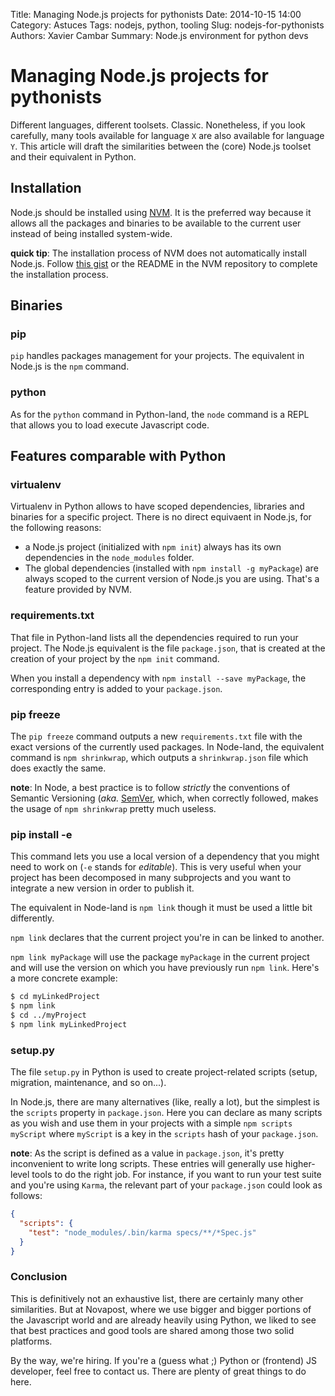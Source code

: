 Title: Managing Node.js projects for pythonists
Date: 2014-10-15 14:00
Category: Astuces
Tags: nodejs, python, tooling
Slug: nodejs-for-pythonists
Authors: Xavier Cambar
Summary: Node.js environment for python devs

# Managing Node.js projects for pythonists

Different languages, different toolsets. Classic. Nonetheless, if you look
carefully, many tools available for language `X` are also available for
language `Y`.
This article will draft the similarities between the (core) Node.js toolset and
their equivalent in Python.

## Installation

Node.js should be installed using [NVM](https://github.com/creationix/nvm). It
is the preferred way because it allows all the packages and binaries to be
available to the current user instead of being installed system-wide.

__quick tip__: The installation process of NVM does not automatically install
Node.js. Follow
[this gist](https://gist.github.com/xcambar/2f88b912b7d40fe605c5) or the README
in the NVM repository to complete the installation process.

## Binaries

### pip

`pip` handles packages management for your projects. The equivalent in Node.js
is the `npm` command.

### python

As for the `python` command in Python-land, the `node` command is a REPL that
allows you to load execute Javascript code.

## Features comparable with Python

### virtualenv

Virtualenv in Python allows to have scoped dependencies, libraries and binaries
for a specific project.
There is no direct equivaent in Node.js, for the following reasons:

* a Node.js project (initialized with `npm init`) always has its own
    dependencies in the `node_modules` folder.
* The global dependencies (installed with `npm install -g myPackage`) are
    always scoped to the current version of Node.js you are using. That's a feature
    provided by NVM.

### requirements.txt

That file in Python-land lists all the dependencies required to run your
project. The Node.js equivalent is the file `package.json`, that is created at
the creation of your project by the `npm init` command.

When you install a dependency with `npm install --save myPackage`, the
corresponding entry is added to your `package.json`.

### pip freeze

The `pip freeze` command outputs a new `requirements.txt` file with the exact
versions of the currently used packages.
In Node-land, the equivalent command is `npm shrinkwrap`, which outputs a
`shrinkwrap.json` file which does exactly the same.

__note__: In Node, a best practice is to follow _strictly_ the conventions of
Semantic Versioning (_aka._ [SemVer](http://semver.org), which, when correctly
followed, makes the usage of `npm shrinkwrap` pretty much useless.

### pip install -e

This command lets you use a local version of a dependency that you might need
to work on (`-e` stands for _editable_). This is very useful when your project
has been decomposed in many subprojects and you want to integrate a new version
in order to publish it.

The equivalent in Node-land is `npm link` though it must be used a little bit
differently.

`npm link` declares that the current project you're in can be linked to
another.

`npm link myPackage` will use the package `myPackage` in the current project
and will use the version on which you have previously run `npm link`. Here's a
more concrete example:

```sh
$ cd myLinkedProject
$ npm link
$ cd ../myProject
$ npm link myLinkedProject
```

### setup.py

The file `setup.py` in Python is used to create project-related scripts (setup,
migration, maintenance, and so on...).

In Node.js, there are many alternatives (like, really a lot), but the simplest
is the `scripts` property in `package.json`. Here you can declare as many
scripts as you wish and use them in your projects with a simple `npm scripts
myScript` where `myScript` is a key in the `scripts` hash of your `package.json`.

__note__: As the script is defined as a value in `package.json`, it's pretty
inconvenient to write long scripts. These entries will generally use
higher-level tools to do the right job. For instance, if you want to run your
test suite and you're using `Karma`, the relevant part of your `package.json`
could look as follows:

```json
{
  "scripts": {
    "test": "node_modules/.bin/karma specs/**/*Spec.js"
  }
}
```

### Conclusion

This is definitively not an exhaustive list, there are certainly many other
similarities. But at Novapost, where we use bigger and bigger portions of the
Javascript world and are already heavily using Python, we liked to see that
best practices and good tools are shared among those two solid platforms.

By the way, we're hiring. If you're a (guess what ;) Python or (frontend) JS
developer, feel free to contact us. There are plenty of great things to do here.

